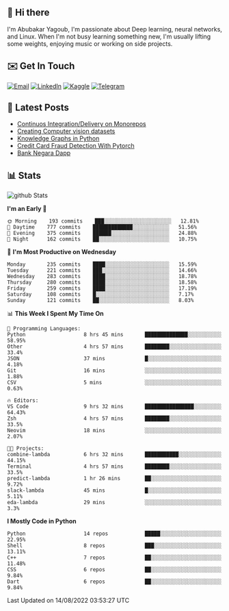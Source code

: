 ## 👋 Hi there

I'm Abubakar Yagoub, I'm passionate about Deep learning, neural networks, and
Linux. When I'm not busy learning something new, I'm usually lifting some
weights, enjoying music or working on side projects.

## ✉️ Get In Touch

[![Email](https://img.shields.io/badge/Email-f1f1f1?style=for-the-badge&logo=gmail&logoColor=0f111a)](mailto:hi@blacksuan19.dev)
[![LinkedIn](https://img.shields.io/badge/LinkedIn-0077B5?style=for-the-badge&logo=linkedin&logoColor=white)](https://www.linkedin.com/in/blacksuan19/)
[![Kaggle](https://img.shields.io/badge/Kaggle-5acfff?style=for-the-badge&logo=kaggle&logoColor=white)](http://kaggle.com/abubakaryagob/)
[![Telegram](https://img.shields.io/badge/Telegram-2CA5E0?style=for-the-badge&logo=telegram&logoColor=white)](https://t.me/blacksuan19)

## 📩 Latest Posts

<!-- BLOG-POST-LIST:START -->
- [Continuos Integration/Delivery on Monorepos](http://blacksuan19.dev/blog/github-actions-monorepos/)
- [Creating Computer vision datasets](http://blacksuan19.dev/blog/creating-datasets/)
- [Knowledge Graphs in Python](http://blacksuan19.dev/projects/Knowledge_Graphs/)
- [Credit Card Fraud Detection With Pytorch](http://blacksuan19.dev/projects/credit-card-fraud-detection-with-pytorch/)
- [Bank Negara Dapp](http://blacksuan19.dev/projects/bank-negara/)
<!-- BLOG-POST-LIST:END -->

## 📊 Stats

![github Stats](https://github-readme-stats.vercel.app/api?username=blacksuan19&theme=github_dark&show_icons=true&count_private=true&custom_title=Github%20Stats&hide_border=true)

<!--START_SECTION:waka-->
**I'm an Early 🐤** 

```text
🌞 Morning    193 commits    ███░░░░░░░░░░░░░░░░░░░░░░   12.81% 
🌆 Daytime    777 commits    █████████████░░░░░░░░░░░░   51.56% 
🌃 Evening    375 commits    ██████░░░░░░░░░░░░░░░░░░░   24.88% 
🌙 Night      162 commits    ██░░░░░░░░░░░░░░░░░░░░░░░   10.75%

```
📅 **I'm Most Productive on Wednesday** 

```text
Monday       235 commits    ████░░░░░░░░░░░░░░░░░░░░░   15.59% 
Tuesday      221 commits    ███░░░░░░░░░░░░░░░░░░░░░░   14.66% 
Wednesday    283 commits    ████░░░░░░░░░░░░░░░░░░░░░   18.78% 
Thursday     280 commits    ████░░░░░░░░░░░░░░░░░░░░░   18.58% 
Friday       259 commits    ████░░░░░░░░░░░░░░░░░░░░░   17.19% 
Saturday     108 commits    █░░░░░░░░░░░░░░░░░░░░░░░░   7.17% 
Sunday       121 commits    ██░░░░░░░░░░░░░░░░░░░░░░░   8.03%

```


📊 **This Week I Spent My Time On** 

```text
💬 Programming Languages: 
Python                   8 hrs 45 mins       ██████████████░░░░░░░░░░░   58.95% 
Other                    4 hrs 57 mins       ████████░░░░░░░░░░░░░░░░░   33.4% 
JSON                     37 mins             █░░░░░░░░░░░░░░░░░░░░░░░░   4.18% 
Git                      16 mins             ░░░░░░░░░░░░░░░░░░░░░░░░░   1.88% 
CSV                      5 mins              ░░░░░░░░░░░░░░░░░░░░░░░░░   0.63%

🔥 Editors: 
VS Code                  9 hrs 32 mins       ████████████████░░░░░░░░░   64.43% 
Zsh                      4 hrs 57 mins       ████████░░░░░░░░░░░░░░░░░   33.5% 
Neovim                   18 mins             ░░░░░░░░░░░░░░░░░░░░░░░░░   2.07%

🐱‍💻 Projects: 
combine-lambda           6 hrs 32 mins       ███████████░░░░░░░░░░░░░░   44.15% 
Terminal                 4 hrs 57 mins       ████████░░░░░░░░░░░░░░░░░   33.5% 
predict-lambda           1 hr 26 mins        ██░░░░░░░░░░░░░░░░░░░░░░░   9.72% 
slack-lambda             45 mins             █░░░░░░░░░░░░░░░░░░░░░░░░   5.11% 
eda-lambda               29 mins             ░░░░░░░░░░░░░░░░░░░░░░░░░   3.3%

```

**I Mostly Code in Python** 

```text
Python                   14 repos            █████░░░░░░░░░░░░░░░░░░░░   22.95% 
Shell                    8 repos             ███░░░░░░░░░░░░░░░░░░░░░░   13.11% 
C++                      7 repos             ██░░░░░░░░░░░░░░░░░░░░░░░   11.48% 
CSS                      6 repos             ██░░░░░░░░░░░░░░░░░░░░░░░   9.84% 
Dart                     6 repos             ██░░░░░░░░░░░░░░░░░░░░░░░   9.84%

```



 Last Updated on 14/08/2022 03:53:27 UTC
<!--END_SECTION:waka-->

